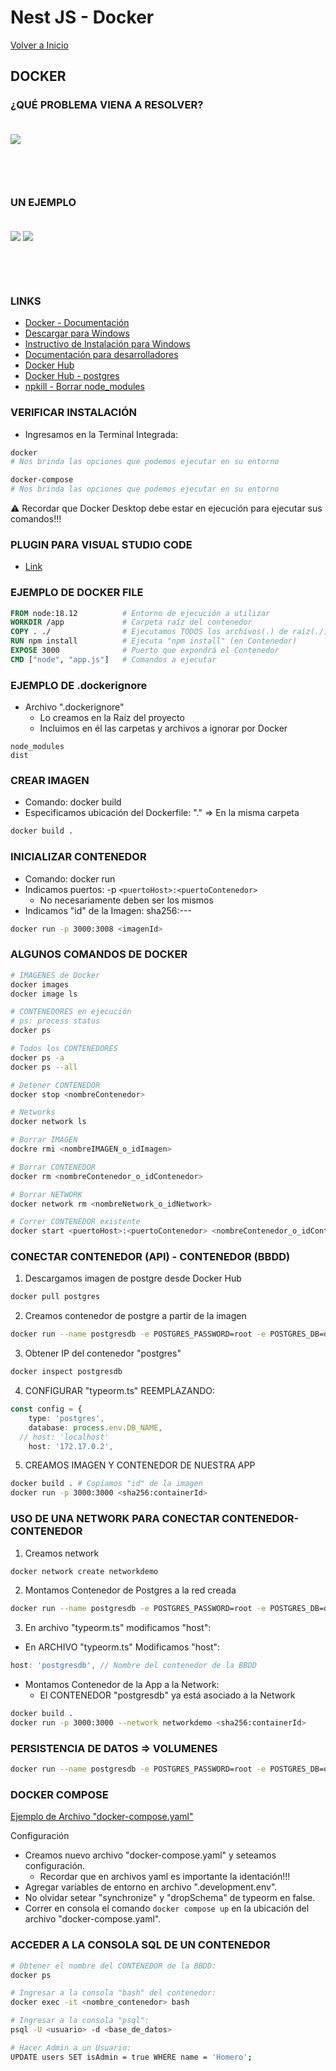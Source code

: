 # Nest JS - Docker

[Volver a Inicio](../README.md)

## DOCKER

### ¿QUÉ PROBLEMA VIENA A RESOLVER?

<img src="./assets/nest-12-01.png" style="margin: 20px 0 60px 0">

### UN EJEMPLO

<img src="./assets/nest-12-02.png" style="margin: 20px 0 60px 0">

<img src="./assets/nest-12-03.png" style="margin: 20px 0 60px 0">

### LINKS

- [Docker - Documentación](https://www.docker.com/)
- [Descargar para Windows](https://www.docker.com/products/docker-desktop/)
- [Instructivo de Instalación para Windows](https://docs.docker.com/desktop/install/windows-install/)
- [Documentación para desarrolladores](https://docs.docker.com/?_gl=1*1m0ompz*_ga*MjAyNTczMDU3OS4xNzE0NTE3MzMx*_ga_XJWPQMJYHQ*MTcxNDUxNzMzMS4xLjEuMTcxNDUxODY5OS41Ni4wLjA.)
- [Docker Hub](https://hub.docker.com)
- [Docker Hub - postgres](https://hub.docker.com/_/postgres)
- [npkill - Borrar node_modules](https://www.npmjs.com/package/npkill)

### VERIFICAR INSTALACIÓN

- Ingresamos en la Terminal Integrada:

```bash
docker
# Nos brinda las opciones que podemos ejecutar en su entorno

docker-compose
# Nos brinda las opciones que podemos ejecutar en su entorno
```

⚠️ Recordar que Docker Desktop debe estar en ejecución para ejecutar sus comandos!!!

### PLUGIN PARA VISUAL STUDIO CODE

- [Link](https://code.visualstudio.com/docs/containers/overview)

### EJEMPLO DE DOCKER FILE

```dockerfile
FROM node:18.12          # Entorno de ejecución a utilizar
WORKDIR /app             # Carpeta raíz del contenedor
COPY . ./                # Ejecutamos TODOS los archivos(.) de raíz(./)
RUN npm install          # Ejecuta "npm install" (en Contenedor)
EXPOSE 3000              # Puerto que expondrá el Contenedor
CMD ["node", "app.js"]   # Comandos a ejecutar
```

### EJEMPLO DE .dockerignore

- Archivo ".dockerignore"
  - Lo creamos en la Raíz del proyecto
  - Incluimos en él las carpetas y archivos a ignorar por Docker

```.dockerignore
node_modules
dist
```

### CREAR IMAGEN

- Comando: docker build
- Especificamos ubicación del Dockerfile: "." => En la misma carpeta

```bash
docker build .
```

### INICIALIZAR CONTENEDOR

- Comando: docker run
- Indicamos puertos: -p `<puertoHost>:<puertoContenedor>`
  - No necesariamente deben ser los mismos
- Indicamos "id" de la Imagen: sha256:---

```bash
docker run -p 3000:3008 <imagenId>
```

### ALGUNOS COMANDOS DE DOCKER

```bash
# IMAGENES de Docker
docker images
docker image ls

# CONTENEDORES en ejecución
# ps: process status
docker ps

# Todos los CONTENEDORES
docker ps -a
docker ps --all

# Detener CONTENEDOR
docker stop <nombreContenedor>

# Networks
docker network ls

# Borrar IMAGEN
dockre rmi <nombreIMAGEN_o_idImagen>

# Borrar CONTENEDOR
docker rm <nombreContenedor_o_idContenedor>

# Borrar NETWORK
docker network rm <nombreNetwork_o_idNetwork>

# Correr CONTENEDOR existente
docker start <puertoHost>:<puertoContenedor> <nombreContenedor_o_idContenedor>
```

### CONECTAR CONTENEDOR (API) - CONTENEDOR (BBDD)

1. Descargamos imagen de postgre desde Docker Hub

```bash
docker pull postgres
```

2. Creamos contenedor de postgre a partir de la imagen

```bash
docker run --name postgresdb -e POSTGRES_PASSWORD=root -e POSTGRES_DB=demo -d postgres
```

3. Obtener IP del contenedor "postgres"

```bash
docker inspect postgresdb
```

4. CONFIGURAR "typeorm.ts" REEMPLAZANDO:

```ts
const config = {
	type: 'postgres',
	database: process.env.DB_NAME,
  // host: 'localhost'
	host: '172.17.0.2',
```

5. CREAMOS IMAGEN Y CONTENEDOR DE NUESTRA APP

```bash
docker build . # Copiamos "id" de la imagen
docker run -p 3000:3000 <sha256:containerId>
```

### USO DE UNA NETWORK PARA CONECTAR CONTENEDOR-CONTENEDOR

1. Creamos network

```bash
docker network create networkdemo
```

2. Montamos Contenedor de Postgres a la red creada

```bash
docker run --name postgresdb -e POSTGRES_PASSWORD=root -e POSTGRES_DB=demo --network networkdemo -d postgres
```

3. En archivo "typeorm.ts" modificamos "host":

- En ARCHIVO "typeorm.ts" Modificamos "host":

```ts
host: 'postgresdb', // Nombre del contenedor de la BBDD
```

- Montamos Contenedor de la App a la Network:
  - El CONTENEDOR "postgresdb" ya está asociado a la Network

```bash
docker build .
docker run -p 3000:3000 --network networkdemo <sha256:containerId>
```

### PERSISTENCIA DE DATOS => VOLUMENES

```bash
docker run --name postgresdb -e POSTGRES_PASSWORD=root -e POSTGRES_DB=demo --network networkdemo -v pgdata:/var/lib/postgresql/data -d postgres
```

### DOCKER COMPOSE

[Ejemplo de Archivo "docker-compose.yaml"](./docker-compose.yaml)

Configuración

- Creamos nuevo archivo "docker-compose.yaml" y seteamos configuración.
  - Recordar que en archivos yaml es importante la identación!!!
- Agregar variables de entorno en archivo ".development.env".
- No olvidar setear "synchronize" y "dropSchema" de typeorm en false.
- Correr en consola el comando `docker compose up` en la ubicación del archivo "docker-compose.yaml".

### ACCEDER A LA CONSOLA SQL DE UN CONTENEDOR

```bash
# Obtener el nombre del CONTENEDOR de la BBDD:
docker ps

# Ingresar a la consola "bash" del contenedor:
docker exec -it <nombre_contenedor> bash

# Ingresar a la consola "psql":
psql -U <usuario> -d <base_de_datos>

# Hacer Admin a un Usuario:
UPDATE users SET isAdmin = true WHERE name = 'Homero';
```
